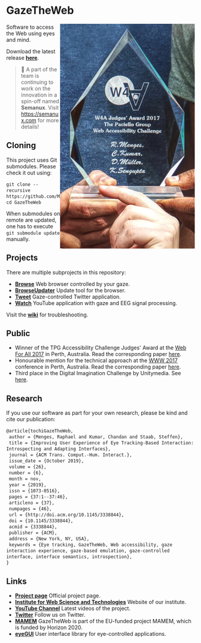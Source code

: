 # GazeTheWeb

<img align="right" src="Browse/media/Award.jpg"/>

Software to access the Web using eyes and mind.

Download the latest release [**here**](https://github.com/MAMEM/GazeTheWeb/releases/latest).


> :rocket: A part of the team is continuing to work on the innovation in a spin-off named **Semanux**. Visit <https://semanux.com> for more details!


## Cloning
This project uses Git submodules. Please check it out using:
```
git clone --recursive https://github.com/MAMEM/GazeTheWeb
cd GazeTheWeb
```
When submodules on remote are updated, one has to execute ```git submodule update``` manually.

## Projects
There are multiple subprojects in this repository:
* [**Browse**](Browse) Web browser controlled by your gaze.
* [**BrowseUpdater**](BrowseUpdater) Update tool for the browser.
* [**Tweet**](Tweet) Gaze-controlled Twitter application.
* [**Watch**](Watch) YouTube application with gaze and EEG signal processing.

Visit the [**wiki**](https://github.com/MAMEM/GazeTheWeb/wiki) for troubleshooting.

## Public
* Winner of the TPG Accessibility Challenge Judges' Award at the [Web For All 2017](http://www.w4a.info/2016/2017) in Perth, Australia. Read the corresponding paper [here](Browse/media/W4A17-p19-WeST.pdf).
* Honourable mention for the technical approach at the [WWW 2017](http://www2017.com.au) conference in Perth, Australia. Read the corresponding paper [here](Browse/media/WWW17-p219-WeST.pdf).
* Third place in the Digital Imagination Challenge by Unitymedia. See [here](https://twitter.com/ImpactHubBLN/status/964193901962842115).

## Research
If you use our software as part for your own research, please be kind and cite our publication:
```
@article{tochiGazeTheWeb,
 author = {Menges, Raphael and Kumar, Chandan and Staab, Steffen},
 title = {Improving User Experience of Eye Tracking-Based Interaction: Introspecting and Adapting Interfaces},
 journal = {ACM Trans. Comput.-Hum. Interact.},
 issue_date = {October 2019},
 volume = {26},
 number = {6},
 month = nov,
 year = {2019},
 issn = {1073-0516},
 pages = {37:1--37:46},
 articleno = {37},
 numpages = {46},
 url = {http://doi.acm.org/10.1145/3338844},
 doi = {10.1145/3338844},
 acmid = {3338844},
 publisher = {ACM},
 address = {New York, NY, USA},
 keywords = {Eye tracking, GazeTheWeb, Web accessibility, gaze interaction experience, gaze-based emulation, gaze-controlled interface, interface semantics, introspection},
} 
```

## Links
* [**Project page**](http://west.uni-koblenz.de/en/research/gazetheweb) Official project page.
* [**Institute for Web Science and Technologies**](http://west.uni-koblenz.de) Website of our institute.
* [**YouTube Channel**](https://www.youtube.com/channel/UCiM5FSmeFyeU1s4tj_e794Q) Latest videos of the project.
* [**Twitter**](https://twitter.com/GazeTheWeb) Follow us on Twitter.
* [**MAMEM**](http://www.mamem.eu) GazeTheWeb is part of the EU-funded project MAMEM, which is funded by Horizon 2020.
* [**eyeGUI**](https://github.com/raphaelmenges/eyegui) User interface library for eye-controlled applications.
